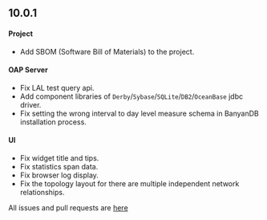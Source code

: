 ## 10.0.1

#### Project

* Add SBOM (Software Bill of Materials) to the project.

#### OAP Server

* Fix LAL test query api.
* Add component libraries of `Derby`/`Sybase`/`SQLite`/`DB2`/`OceanBase` jdbc driver.
* Fix setting the wrong interval to day level measure schema in BanyanDB installation process.

#### UI

* Fix widget title and tips.
* Fix statistics span data.
* Fix browser log display.
* Fix the topology layout for there are multiple independent network relationships.


All issues and pull requests are [here](https://github.com/apache/skywalking/milestone/218?closed=1)
